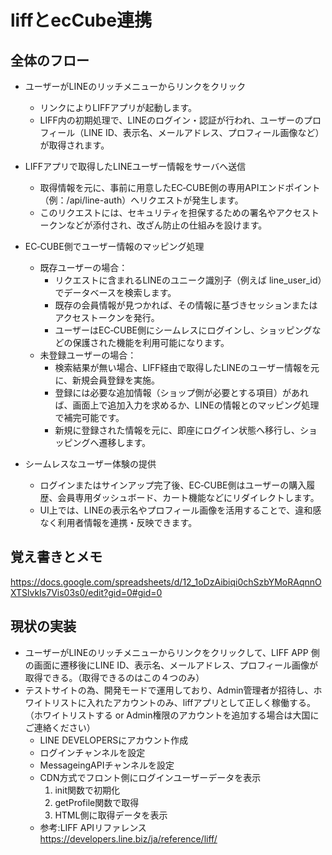 # liffとecCube連携

## 全体のフロー
- ユーザーがLINEのリッチメニューからリンクをクリック
  - リンクによりLIFFアプリが起動します。 
  - LIFF内の初期処理で、LINEのログイン・認証が行われ、ユーザーのプロフィール（LINE ID、表示名、メールアドレス、プロフィール画像など）が取得されます。

- LIFFアプリで取得したLINEユーザー情報をサーバへ送信
  - 取得情報を元に、事前に用意したEC‑CUBE側の専用APIエンドポイント（例：/api/line-auth）へリクエストが発生します。
  - このリクエストには、セキュリティを担保するための署名やアクセストークンなどが添付され、改ざん防止の仕組みを設けます。

- EC‑CUBE側でユーザー情報のマッピング処理
  - 既存ユーザーの場合：
    - リクエストに含まれるLINEのユニーク識別子（例えば line_user_id）でデータベースを検索します。
    - 既存の会員情報が見つかれば、その情報に基づきセッションまたはアクセストークンを発行。
    - ユーザーはEC‑CUBE側にシームレスにログインし、ショッピングなどの保護された機能を利用可能になります。
  - 未登録ユーザーの場合：
    - 検索結果が無い場合、LIFF経由で取得したLINEのユーザー情報を元に、新規会員登録を実施。
    - 登録には必要な追加情報（ショップ側が必要とする項目）があれば、画面上で追加入力を求めるか、LINEの情報とのマッピング処理で補完可能です。
    - 新規に登録された情報を元に、即座にログイン状態へ移行し、ショッピングへ遷移します。

- シームレスなユーザー体験の提供
  - ログインまたはサインアップ完了後、EC‑CUBE側はユーザーの購入履歴、会員専用ダッシュボード、カート機能などにリダイレクトします。
  - UI上では、LINEの表示名やプロフィール画像を活用することで、違和感なく利用者情報を連携・反映できます。

## 覚え書きとメモ
https://docs.google.com/spreadsheets/d/12_1oDzAibiqi0chSzbYMoRAqnnOXTSlvkIs7Vis03s0/edit?gid=0#gid=0


## 現状の実装
- ユーザーがLINEのリッチメニューからリンクをクリックして、LIFF APP 側の画面に遷移後にLINE ID、表示名、メールアドレス、プロフィール画像が取得できる。（取得できるのはこの４つのみ）
- テストサイトの為、開発モードで運用しており、Admin管理者が招待し、ホワイトリストに入れたアカウントのみ、liffアプリとして正しく稼働する。（ホワイトリストする or Admin権限のアカウントを追加する場合は大国にご連絡ください）
  - LINE DEVELOPERSにアカウント作成
  - ログインチャンネルを設定
  - MessageingAPIチャンネルを設定
  - CDN方式でフロント側にログインユーザーデータを表示
    1. init関数で初期化
    1. getProfile関数で取得
    1. HTML側に取得データを表示
  - 参考:LIFF APIリファレンス https://developers.line.biz/ja/reference/liff/
